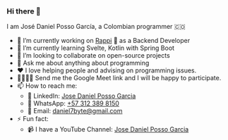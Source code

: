 ### Hi there 👋

I am José Daniel Posso García, a Colombian programmer 🇨🇴

- 🔭 I’m currently working on [Rappi](https://www.rappi.com.co/) 🛵 as a Backend Developer
- 🌱 I’m currently learning Svelte, Kotlin with Spring Boot
- 👯 I’m looking to collaborate on open-source projects
- 💬 Ask me about anything about programming
- ❤ I love helping people and advising on programming issues.
- 👨‍👩‍👧‍👦 Send me the Google Meet link and I will be happy to participate.
- 📫 How to reach me:
    - 🔵 LinkedIn: [Jose Daniel Posso Garcia](https://www.linkedin.com/in/jose-daniel-posso-garcia)
    - 📱 WhatsApp: [+57 312 389 8150](https://api.whatsapp.com/send?phone=573123898150&text=%C2%A1Hi%20Jos%C3%A9%20Daniel!%F0%9F%91%8B)
    - 📧 Email: [daniel7byte@gmail.com](mailto:daniel7byte@gmail.com)
- ⚡ Fun fact:
    - 📹 I have a YouTube Channel: [Jose Daniel Posso Garcia](https://www.youtube.com/c/JoseDanielPossoGarcia)
